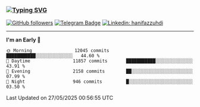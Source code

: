 ### [![Typing SVG](https://readme-typing-svg.herokuapp.com?font=lato&size=22&lines=Hi+There+👋)](https://git.io/typing-svg) 

[![GitHub followers](https://img.shields.io/github/followers/hanifazzuhdi?label=Follow&style=social)](https://github.com/hanifazzuhdi/?tab=follow) 
[![Telegram Badge](https://img.shields.io/badge/-hanif0198-blue?style=social&logo=telegram&link=https://www.t.me/hanif0198/)](https://www.t.me/hanif0198/) 
[![Linkedin: hanifazzuhdi](https://img.shields.io/badge/-hanifazzuhdi-blue?style=flat-square&logo=Linkedin&logoColor=white&link=https://www.linkedin.com/in/hanif-az-zuhdi-69688019b/)](https://www.linkedin.com/in/hanif-az-zuhdi-69688019b/) 

<hr/>

<!--START_SECTION:waka-->
**I'm an Early 🐤** 

```text
🌞 Morning                12045 commits       ███████████░░░░░░░░░░░░░░   44.60 % 
🌆 Daytime                11857 commits       ███████████░░░░░░░░░░░░░░   43.91 % 
🌃 Evening                2158 commits        ██░░░░░░░░░░░░░░░░░░░░░░░   07.99 % 
🌙 Night                  946 commits         █░░░░░░░░░░░░░░░░░░░░░░░░   03.50 % 
```



 Last Updated on 27/05/2025 00:56:55 UTC
<!--END_SECTION:waka-->
